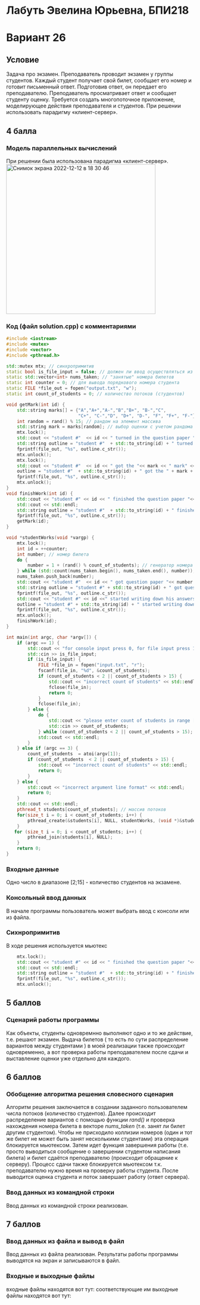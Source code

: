 # Лабуть Эвелина Юрьевна, БПИ218
# Вариант 26
## Условие 
Задача про экзамен. Преподаватель проводит экзамен у группы студентов. Каждый студент получает свой билет, сообщает его номер и готовит
письменный ответ. Подготовив ответ, он передает его преподавателю. Преподаватель просматривает ответ и сообщает студенту оценку. Требуется создать многопоточное приложение, моделирующее действия преподавателя и студентов. При решении использовать парадигму «клиент-сервер».
## 4 балла
### Модель параллельных вычислений
При решении была использована парадигма «клиент-сервер». 
<img width="401" alt="Снимок экрана 2022-12-12 в 18 30 46" src="https://user-images.githubusercontent.com/86932751/207085672-4b4a0dc3-97c6-4a82-9870-1195d3cb8441.png">
### Код (файл solution.cpp) с комментариями
```cpp
#include <iostream>
#include <mutex>
#include <vector>
#include <pthread.h>

std::mutex mtx; // синхропримитив
static bool is_file_input = false; // должен ли ввод осуществляться из файла
static std::vector<int> nums_taken; // "занятые" номера билетов
static int counter = 0; // для вывода порядкового номера студента  
static FILE *file_out = fopen("output.txt", "w");
static int count_of_students = 0; // количество потоков (студентов)

void getMark(int id) {
    std::string marks[] = {"A","A+","A-","B","B+", "B-","C",
                           "C+", "C-","D", "D+", "D-", "F", "F+", "F-"}; // массив оценок
    int random = rand() % 15; // рандом на элемент массива 
    std::string mark = marks[random]; // выбор оценки с учетом рандома 
    mtx.lock(); 
    std::cout << "student #"  << id << " turned in the question paper "<< std::endl;
    std::string outline = "student #"  + std::to_string(id) + " turned in the question paper " +'\n';
    fprintf(file_out, "%s", outline.c_str());
    mtx.unlock();
    mtx.lock();
    std::cout << "student #"  << id << " got the "<< mark << " mark" << std::endl;
    outline = "student #"  + std::to_string(id) + " got the " + mark + " mark" + '\n';
    fprintf(file_out, "%s", outline.c_str());
    mtx.unlock();
}
void finishWork(int id) {
    std::cout << "student #" << id << " finished the question paper "<< std::endl;
    std::cout << std::endl;
    std::string outline = "student #"  + std::to_string(id) + " finished the question paper " +'\n';
    fprintf(file_out, "%s", outline.c_str());
    getMark(id);
}

void *studentWorks(void *vargp) {
    mtx.lock();
    int id = ++counter;
    int number; // номер билета 
    do {
        number = 1 + (rand() % count_of_students); // генератор номера билета  
    } while (std::count(nums_taken.begin(), nums_taken.end(), number)); // проверка номера
    nums_taken.push_back(number);
    std::cout << "student #"  << id << " got question paper "<< number << std::endl;
    std::string outline = "student #" + std::to_string(id) + " got question paper " + std::to_string(number) + '\n';
    fprintf(file_out, "%s", outline.c_str());
    std::cout << "student #" << id <<" started writing down his answers" << std::endl;
    outline = "student #" + std::to_string(id) + " started writing down his answers" + '\n';
    fprintf(file_out, "%s", outline.c_str());
    mtx.unlock();
    finishWork(id);
}

int main(int argc, char *argv[]) {
    if (argc == 1) {
        std::cout << "for console input press 0, for file input press 1" << std::endl << "> ";
        std::cin >> is_file_input;
        if (is_file_input) {
            FILE *file_in = fopen("input.txt", "r");
            fscanf(file_in, "%d", &count_of_students);
            if (count_of_students < 2 || count_of_students > 15) {
                std::cout << "incorrect count of students" << std::endl;
                fclose(file_in);
                return 0;
            }
            fclose(file_in);
        } else {
            do {
                std::cout << "please enter count of students in range [2;15]" << std::endl << "> ";
                std::cin >> count_of_students;                                                   // Count of bees.
            } while (count_of_students < 2 || count_of_students > 15);
            std::cout << std::endl;
        }
    } else if (argc == 3) {
        count_of_students  = atoi(argv[1]);
        if (count_of_students  < 2 || count_of_students > 15) {
            std::cout << "incorrect count of students" << std::endl;
            return 0;
        }
    } else {
        std::cout << "incorrect argument line format" << std::endl;
        return 0;
    }
    std::cout << std::endl;
    pthread_t students[count_of_students]; // массив потоков
    for(size_t i = 0; i < count_of_students; i++) {
        pthread_create(&students[i], NULL, studentWorks, (void *)&students[i]); // вызов функции для каждого потока
    }
   for (size_t i = 0; i < count_of_students; i++) {
        pthread_join(students[i], NULL); 
    }
    return 0;
}
```
### Входные данные 
Одно число в диапазоне [2;15] - количество студентов на экзамене.
### Консольный ввод данных
В начале программы пользователь может выбрать ввод с консоли или из файла. 
### Сихнропримитив
В ходе решения используется мьютекс
```cpp
    mtx.lock();
    std::cout << "student #" << id << " finished the question paper "<< std::endl;
    std::cout << std::endl;
    std::string outline = "student #"  + std::to_string(id) + " finished the question paper " +'\n';
    fprintf(file_out, "%s", outline.c_str());
    mtx.unlock();
```
## 5 баллов 
### Сценарий работы программы 
Как объекты, студенты одновремнно выполняют одно и то же действие, т.е. решают экзамен. Выдача билетов ( то есть по сути распределение вариантов между студентами ) в моей реализации также происходит одновременно, а вот проверка работы преподавателем после сдачи и выставление оценки уже отдельно для каждого.  
## 6 баллов
### Обобщение алгоритма решения словесного сценария
Алгоритм решения заключается в создании заданного пользователем числа потоков (количество студентов). Далее происходит распределение вариантов с помощью функции *rand()* и проверка нахождения номера билета в векторе *nums_taken* (т.е. занят ли билет другим студентом). Чтобы не присходило коллизии номеров (один и тот же билет не может быть занят несколькими студентами) эта операция блокируется мьютексом. Затем идет функция завершения работы (т.е. просто выводиться сообщение о завершении студентом написания билета) и билет сдаётся преподавателю (происходит обращение к серверу). Процесс сдачи также блокируется мьютексом т.к. преподавателю нужно время на проверку работы студента. После выводится оценка студента и поток завершает работу (ответ сервера). 
### Ввод данных из командной строки
Ввод данных из командной строки реализован. 
## 7 баллов 
### Ввод данных из файла и вывод в файл 
Ввод данных из файла реализован. Результаты работы программы выводятся на экран и записываются в файл. 
### Входные и выходные файлы
входные файлы находятся вот тут: 
соответствующие им выходные файлы находятся вот тут: 
